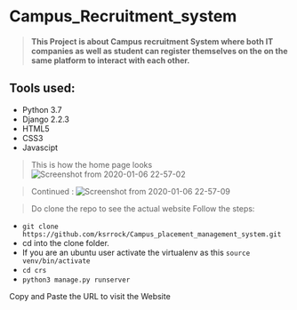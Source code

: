 # Campus_Recruitment_system
 > #### This Project is about Campus recruitment System where both IT companies as well as student can register themselves on the on the same platform to interact with each other.
 ## Tools used:
 - Python 3.7
 - Django 2.2.3
 - HTML5
 - CSS3 
 - Javascipt
 > This is how the home page looks
 ![Screenshot from 2020-01-06 22-57-02](https://user-images.githubusercontent.com/44469077/71835594-f84b2e80-30d7-11ea-8352-1c1c8abafede.png)

>Continued :
![Screenshot from 2020-01-06 22-57-09](https://user-images.githubusercontent.com/44469077/71835603-faad8880-30d7-11ea-8386-9fd27ef5d71b.png)

 > Do clone the repo to see the actual website
 Follow the steps:
 - `git clone  https://github.com/ksrrock/Campus_placement_management_system.git`
 - cd into the clone folder.
 - If you are an ubuntu user activate the virtualenv as this
   `source venv/bin/activate`
 - `cd crs`
 - `python3 manage.py runserver`
 
 Copy and Paste the URL to visit the Website
 
